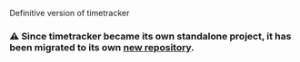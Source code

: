 Definitive version of timetracker

### ⚠️ Since timetracker became its own standalone project, it has been migrated to its own [new repository](https://github.com/jqntn/timetracker).

